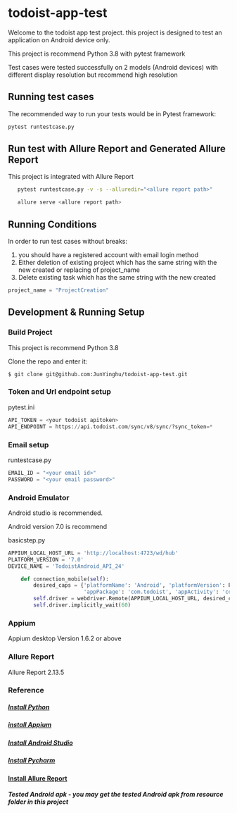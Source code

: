 # todoist-app-test

Welcome to the todoist app test project. this project is designed to test an application <todoist> on Android device only.

This project is recommend Python 3.8 with pytest framework

Test cases were tested successfully on 2 models (Android devices) with different display resolution but recommend high resolution

## Running test cases
 The recommended way to run your tests would be in Pytest framework:
```bash
pytest runtestcase.py
```

## Run test with Allure Report and Generated Allure Report
This project is integrated with Allure Report

```bash
   pytest runtestcase.py -v -s --alluredir="<allure report path>" 
```
```bash
   allure serve <allure report path>
```

## Running Conditions
In order to run test cases without breaks:  
1. you should have a registered account with email login method
2. Either deletion of existing project which has the same string with the new created or replacing of project_name
3. Delete existing task which has the same string with the new created

```python
project_name = "ProjectCreation"
```


## Development & Running Setup
### Build Project
This project is recommend Python 3.8

Clone the repo and enter it:

    $ git clone git@github.com:JunYinghu/todoist-app-test.git

### Token and Url endpoint setup

pytest.ini
```python
API_TOKEN = <your todoist apitoken>
API_ENDPOINT = https://api.todoist.com/sync/v8/sync/?sync_token=*
```
### Email setup
runtestcase.py
```python
EMAIL_ID = "<your email id>"
PASSWORD = "<your email password>"
```

### Android Emulator

Android studio is recommended.

Android version 7.0 is recommend

basicstep.py

```python
APPIUM_LOCAL_HOST_URL = 'http://localhost:4723/wd/hub'
PLATFORM_VERSION = '7.0'
DEVICE_NAME = 'TodoistAndroid_API_24'

    def connection_mobile(self):
        desired_caps = {'platformName': 'Android', 'platformVersion': PLATFORM_VERSION, 'deviceName': DEVICE_NAME,
                        'appPackage': 'com.todoist', 'appActivity': 'com.todoist.activity.HomeActivity'}
        self.driver = webdriver.Remote(APPIUM_LOCAL_HOST_URL, desired_caps)
        self.driver.implicitly_wait(60)
```


### Appium 

Appium desktop Version 1.6.2 or above

### Allure Report
Allure Report 2.13.5

### Reference
##### [Install Python](https://www.python.org/downloads/)
##### [install Appium](https://github.com/appium/appium-desktop/releases/tag/v1.18.0-1)
##### [Install Android Studio](https://developer.android.com/studio)
##### [Install Pycharm](https://www.jetbrains.com/pycharm/download/#section=windows)
#### [Install Allure Report](https://repo.maven.apache.org/maven2/io/qameta/allure/allure-commandline/)
##### Tested Android apk - you may get the tested Android apk from resource folder in this project
